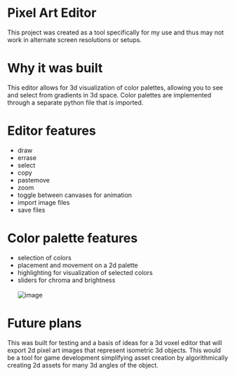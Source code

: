 # Pixel Art Editor
This project was created as a tool specifically for my use and thus may not work in alternate screen resolutions or setups.
# Why it was built
This editor allows for 3d visualization of color palettes, allowing you to see and select from gradients in 3d space. Color palettes are implemented through a separate python file that is imported.
# Editor features
- draw
- errase
- select
- copy
- pastemove
- zoom
- toggle between canvases for animation
- import image files
- save files
# Color palette features
- selection of colors
- placement and movement on a 2d palette
- highlighting for visualization of selected colors
- sliders for chroma and brightness
<br><br>
![image](https://github.com/user-attachments/assets/2fcad429-f9a9-44c0-8037-6efcf3cc32b7)
# Future plans
This was built for testing and a basis of ideas for a 3d voxel editor that will export 2d pixel art images that represent isometric 3d objects. This would be a tool for game development simplifying asset creation by algorithmically creating 2d assets for many 3d angles of the object. 
